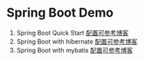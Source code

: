 # Spring Boot Demo

1. Spring Boot Quick Start [配置可参考博客](https://blog.csdn.net/huxiaochang123/article/details/80502617)
2. Spring Boot with hibernate [配置可参考博客](https://blog.csdn.net/huxiaochang123/article/details/80529826)
3. Spring Boot with mybatis [配置可参考博客](https://blog.csdn.net/huxiaochang123/article/details/80530292)
 